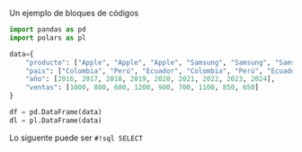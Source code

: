 Un ejemplo de bloques de códigos

```py title="creando_dataframes.py" hl_lines="4 5 6 7" linenums="1"
import pandas as pd
import polars as pl

data={
    "producto": ["Apple", "Apple", "Apple", "Samsung", "Samsung", "Samsung", "Linux", "Linux", "Linux"],
    "pais": ["Colombia", "Perú", "Ecuador", "Colombia", "Perú", "Ecuador", "Colombia", "Perú", "Ecuador"],
    "año": [2016, 2017, 2018, 2019, 2020, 2021, 2022, 2023, 2024],
    "ventas": [1000, 800, 600, 1200, 900, 700, 1100, 850, 650]
}

df = pd.DataFrame(data)
dl = pl.DataFrame(data)
```

Lo siguente puede ser `#!sql SELECT`
